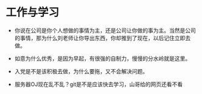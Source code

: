# 工作与学习

* 你说在公司是你个人想做的事情为主，还是公司让你做的事为主。当然是公司的事情，那为什么刘老师让你导出东西，你却推到了现在，以后记住立即去做。
* 如意为什么优秀，是因为早起，有很强的自制力，慢慢的分水岭就是这里。
* 入党是不是该积极去做，为什么要拖，又不会解决问题。

* 服务器OJ现在乱不乱？git是不是应该快去学习，山哥给的网页还看不看







